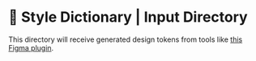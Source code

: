 # 🎨 Style Dictionary | Input Directory

This directory will receive generated design tokens from tools like [this Figma plugin](https://github.com/lukasoppermann/design-tokens).
